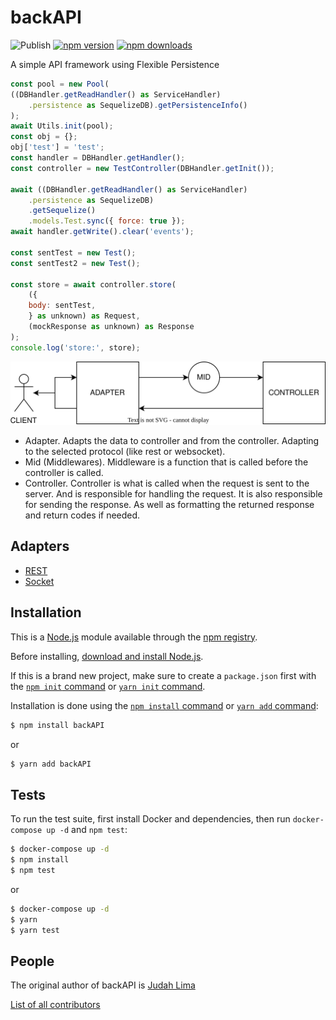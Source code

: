 # backAPI

![Publish](https://github.com/Judahh/backAPI/workflows/Publish/badge.svg)
[![npm version](https://badge.fury.io/js/backapi.svg)](https://badge.fury.io/js/backapi)
[![npm downloads](https://img.shields.io/npm/dt/backapi.svg)](https://img.shields.io/npm/dt/backapi.svg)

A simple API framework using Flexible Persistence

```js
const pool = new Pool(
((DBHandler.getReadHandler() as ServiceHandler)
    .persistence as SequelizeDB).getPersistenceInfo()
);
await Utils.init(pool);
const obj = {};
obj['test'] = 'test';
const handler = DBHandler.getHandler();
const controller = new TestController(DBHandler.getInit());

await ((DBHandler.getReadHandler() as ServiceHandler)
    .persistence as SequelizeDB)
    .getSequelize()
    .models.Test.sync({ force: true });
await handler.getWrite().clear('events');

const sentTest = new Test();
const sentTest2 = new Test();

const store = await controller.store(
    ({
    body: sentTest,
    } as unknown) as Request,
    (mockResponse as unknown) as Response
);
console.log('store:', store);
```

![Overview](./image/overview.svg)

- Adapter. Adapts the data to controller and from the controller. Adapting to the selected protocol (like rest or websocket).
- Mid (Middlewares). Middleware is a function that is called before the controller is called.
- Controller. Controller is what is called when the request is sent to the server. And is responsible for handling the request. It is also responsible for sending the response. As well as formatting the returned response and return codes if needed.

## Adapters

- [REST](https://github.com/Judahh/backAPIRest)
- [Socket](https://github.com/Judahh/backAPISocket)

## Installation

This is a [Node.js](https://nodejs.org/en/) module available through the
[npm registry](https://www.npmjs.com/).

Before installing,
[download and install Node.js](https://nodejs.org/en/download/).

If this is a brand new project, make sure to create a `package.json` first with
the [`npm init` command](https://docs.npmjs.com/creating-a-package-json-file) or
[`yarn init` command](https://classic.yarnpkg.com/en/docs/cli/init/).

Installation is done using the
[`npm install` command](https://docs.npmjs.com/getting-started/installing-npm-packages-locally)
or [`yarn add` command](https://classic.yarnpkg.com/en/docs/cli/add):

```bash
$ npm install backAPI
```

or

```bash
$ yarn add backAPI
```

## Tests

To run the test suite, first install Docker and dependencies, then run
`docker-compose up -d` and `npm test`:

```bash
$ docker-compose up -d
$ npm install
$ npm test
```

or

```bash
$ docker-compose up -d
$ yarn
$ yarn test
```

## People

The original author of backAPI is [Judah Lima](https://github.com/Judahh)

[List of all contributors](https://github.com/Judahh/backAPI/graphs/contributors)
